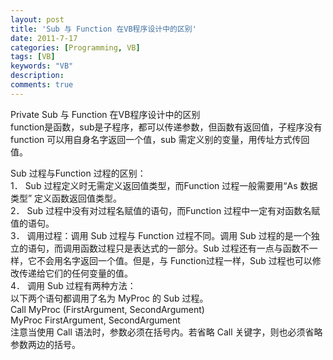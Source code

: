 ```yaml
---
layout: post
title: 'Sub 与 Function 在VB程序设计中的区别'
date: 2011-7-17
categories: [Programming, VB]
tags: [VB]
keywords: "VB"
description: 
comments: true
---
```


Private Sub 与 Function 在VB程序设计中的区别    
function是函数，sub是子程序，都可以传递参数，但函数有返回值，子程序没有    
function 可以用自身名字返回一个值，sub 需定义别的变量，用传址方式传回值。    

Sub 过程与Function 过程的区别：     
1． Sub 过程定义时无需定义返回值类型，而Function 过程一般需要用“As 数据类型” 定义函数返回值类型。     
2． Sub 过程中没有对过程名赋值的语句，而Function 过程中一定有对函数名赋值的语句。     
3． 调用过程：调用 Sub 过程与 Function 过程不同。调用 Sub 过程的是一个独立的语句，而调用函数过程只是表达式的一部分。Sub 过程还有一点与函数不一样，它不会用名字返回一个值。但是，与 Function过程一样，Sub 过程也可以修改传递给它们的任何变量的值。     
4． 调用 Sub 过程有两种方法：     
以下两个语句都调用了名为 MyProc 的 Sub 过程。     
Call MyProc (FirstArgument, SecondArgument)     
MyProc FirstArgument, SecondArgument     
注意当使用 Call 语法时，参数必须在括号内。若省略 Call 关键字，则也必须省略参数两边的括号。    

